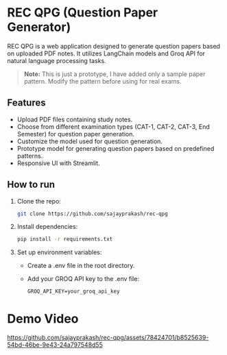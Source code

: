 # REC QPG (Question Paper Generator)
REC QPG is a web application designed to generate question papers based on uploaded PDF notes. It utilizes LangChain models and Groq API for natural language processing tasks.

> **Note:** This is just a prototype, I have added only a sample paper pattern. Modify the pattern before using for real exams.

## Features
- Upload PDF files containing study notes.
- Choose from different examination types (CAT-1, CAT-2, CAT-3, End Semester) for question paper generation.
- Customize the model used for question generation.
- Prototype model for generating question papers based on predefined patterns.
- Responsive UI with Streamlit.

## How to run
1. Clone the repo:
   
   ```bash
   git clone https://github.com/sajayprakash/rec-qpg
   ```
3. Install dependencies:
   
   ```bash
   pip install -r requirements.txt
   ```
4. Set up environment variables:
   - Create a .env file in the root directory.
   - Add your GROQ API key to the .env file:
     
     ```
     GROQ_API_KEY=your_groq_api_key
     ```
# Demo Video
https://github.com/sajayprakash/rec-qpg/assets/78424701/b8525639-54bd-46be-9e43-24a797548d55
